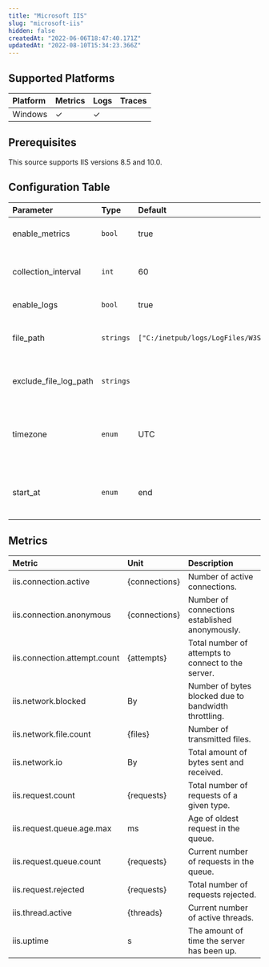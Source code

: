 ```yaml
---
title: "Microsoft IIS"
slug: "microsoft-iis"
hidden: false
createdAt: "2022-06-06T18:47:40.171Z"
updatedAt: "2022-08-10T15:34:23.366Z"
---
```

## Supported Platforms

| Platform | Metrics | Logs | Traces |
| :------- | :------ | :--- | :----- |
| Windows  | ✓       | ✓    |        |

## Prerequisites

This source supports IIS versions 8.5 and 10.0.

## Configuration Table

| Parameter             | Type      | Default                                        | Description                                                |
| :-------------------- | :-------- | :--------------------------------------------- | :--------------------------------------------------------- |
| enable_metrics        | `bool`    | true                                           | Enable to send metrics.                                    |
| collection_interval   | `int`     | 60                                             | How often (seconds) to scrape for metrics.                 |
| enable_logs           | `bool`    | true                                           | Enable to send logs.                                       |
| file_path             | `strings` | `["C:/inetpub/logs/LogFiles/W3SVC_/**/_.log"]` | File or directory paths to tail for logs.                  |
| exclude_file_log_path | `strings` |                                                | File or directory paths to exclude.                        |
| timezone              | `enum`    | UTC                                            | RFC3164 only. The timezone to use when parsing timestamps. |
| start_at              | `enum`    | end                                            | Start reading file from 'beginning' or 'end'.              |

## Metrics

| Metric                       | Unit          | Description                                          |
| :--------------------------- | :------------ | :--------------------------------------------------- |
| iis.connection.active        | {connections} | Number of active connections.                        |
| iis.connection.anonymous     | {connections} | Number of connections established anonymously.       |
| iis.connection.attempt.count | {attempts}    | Total number of attempts to connect to the server.   |
| iis.network.blocked          | By            | Number of bytes blocked due to bandwidth throttling. |
| iis.network.file.count       | {files}       | Number of transmitted files.                         |
| iis.network.io               | By            | Total amount of bytes sent and received.             |
| iis.request.count            | {requests}    | Total number of requests of a given type.            |
| iis.request.queue.age.max    | ms            | Age of oldest request in the queue.                  |
| iis.request.queue.count      | {requests}    | Current number of requests in the queue.             |
| iis.request.rejected         | {requests}    | Total number of requests rejected.                   |
| iis.thread.active            | {threads}     | Current number of active threads.                    |
| iis.uptime                   | s             | The amount of time the server has been up.           |
